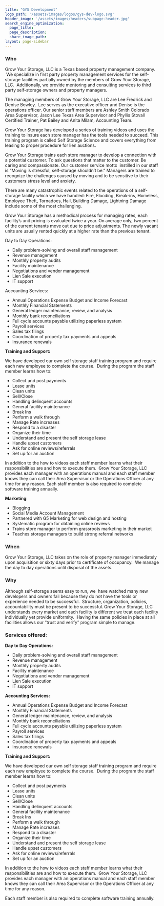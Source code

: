 ```yaml
---
title: "GYS Development"
logo_path: '/assets/images/logos/gys-dev-logo.svg'
header_image: '/assets/images/headers/subpage-header.jpg'
search_engine_optimization:
  page_title:
  page_description:
  share_image_path:
layout: page-sidebar
---
```


### Who

Grow Your Storage, LLC is a Texas based property management company. &nbsp;We specialize in first party property management services for the self-storage facilities partially owned by the members of Grow Your Storage, LLC. &nbsp;Additionally, we provide mentoring and consulting services to third party self-storage owners and property managers.

The managing members of Grow Your Storage, LLC are Lee Fredrick and Denise Bowley. &nbsp;Lee serves as the executive officer and Denise is the operations officer. Our senior staff members are Ashley Smith Colorado Area Supervisor, Jason Lee Texas Area Supervisor and Phyllis Stovall Certified Trainer, Pat Bailey and Anita Milam, Accounting Team.

Grow Your Storage has developed a series of training videos and uses the training to insure each store manager has the tools needed to succeed. This training program is called Self Storage Science and covers everything from leasing to proper procedure for lien auctions.

Grow Your Storage trains each store manager to develop a connection with a potential customer. To ask questions that matter to the customer. Be caring and compassionate. Our customer service motto &nbsp;instilled in our staff is “Moving is stressful, self-storage shouldn’t be.” Managers are trained to recognize the challenges caused by moving and to be sensitive to their customers stress level and anxiety.

There are many catastrophic events related to the operations of a self-storage facility which we have handled: Fire, Flooding, Break-ins, Homeless, Employee Theft, Tornadoes, Hail, Building Damage, Lightning Damage include some of the most challenging.

Grow Your Storage has a methodical process for managing rates, each facility’s unit pricing is evaluated twice a year. On average only, two percent of the current tenants move out due to price adjustments. The newly vacant units are usually rented quickly at a higher rate than the previous tenant.

Day to Day Operations:

* Daily problem-solving and overall staff management
* Revenue management
* Monthly property audits
* Facility maintenance
* Negotiations and vendor management
* Lien Sale execution
* IT support

Accounting Services:

* Annual Operations Expense Budget and Income Forecast
* Monthly Financial Statements
* General ledger maintenance, review, and analysis
* Monthly bank reconciliations
* Full cycle accounts payable utilizing paperless system
* Payroll services
* Sales tax filings
* Coordination of property tax payments and appeals
* Insurance renewals

**Training and Support:**

We have developed our own self storage staff training program and require each new employee to complete the course. &nbsp;During the program the staff member learns how to:

* Collect and post payments
* Lease units
* Clean units
* Sell/Close
* Handling delinquent accounts
* General facility maintenance
* Break Ins
* Perform a walk through
* Manage Rate increases
* Respond to a disaster
* Organize their time
* Understand and present the self storage lease
* Handle upset customers
* Ask for online reviews/referrals
* Set up for an auction

In addition to the how to videos each staff member learns what their responsibilities are and how to execute them. &nbsp;Grow Your Storage, LLC provides each manager with an operations manual and each staff member knows they can call their Area Supervisor or the Operations Officer at any time for any reason. Each staff member is also required to complete software training annually.

**Marketing**

* Blogging
* Social Media Account Management
* Partnered with G5 Marketing for web design and hosting
* Systematic program for obtaining online reviews
* Trains store manager to perform grassroots marketing in their market
* Teaches storage managers to build strong referral networks

### When

Grow Your Storage, LLC takes on the role of property manager immediately upon acquisition or sixty days prior to certificate of occupancy. &nbsp;We manage the day to day operations until disposal of the assets.

### Why

Although self-storage seems easy to run, we &nbsp;have watched many new developers and owners fail because they do not have the tools or experience needed to be successful. &nbsp;Structure, organization, policies, accountability must be present to be successful. Grow Your Storage, LLC understands every market and each facility is different we treat each facility individually yet provide uniformity. &nbsp;Having the same policies in place at all facilities allows our “trust and verify” program simple to manage.

### Services offered:

**Day to Day Operations:**

* Daily problem-solving and overall staff management
* Revenue management
* Monthly property audits
* Facility maintenance
* Negotiations and vendor management
* Lien Sale execution
* IT support

**Accounting Services:**

* Annual Operations Expense Budget and Income Forecast
* Monthly Financial Statements
* General ledger maintenance, review, and analysis
* Monthly bank reconciliations
* Full cycle accounts payable utilizing paperless system
* Payroll services
* Sales tax filings
* Coordination of property tax payments and appeals
* Insurance renewals

**Training and Support:**

We have developed our own self storage staff training program and require each new employee to complete the course. &nbsp;During the program the staff member learns how to:

* Collect and post payments
* Lease units
* Clean units
* Sell/Close
* Handling delinquent accounts
* General facility maintenance
* Break Ins
* Perform a walk through
* Manage Rate increases
* Respond to a disaster
* Organize their time
* Understand and present the self storage lease
* Handle upset customers
* Ask for online reviews/referrals
* Set up for an auction

In addition to the how to videos each staff member learns what their responsibilities are and how to execute them. &nbsp;Grow Your Storage, LLC provides each manager with an operations manual and each staff member knows they can call their Area Supervisor or the Operations Officer at any time for any reason.

Each staff member is also required to complete software training annually.

&nbsp;